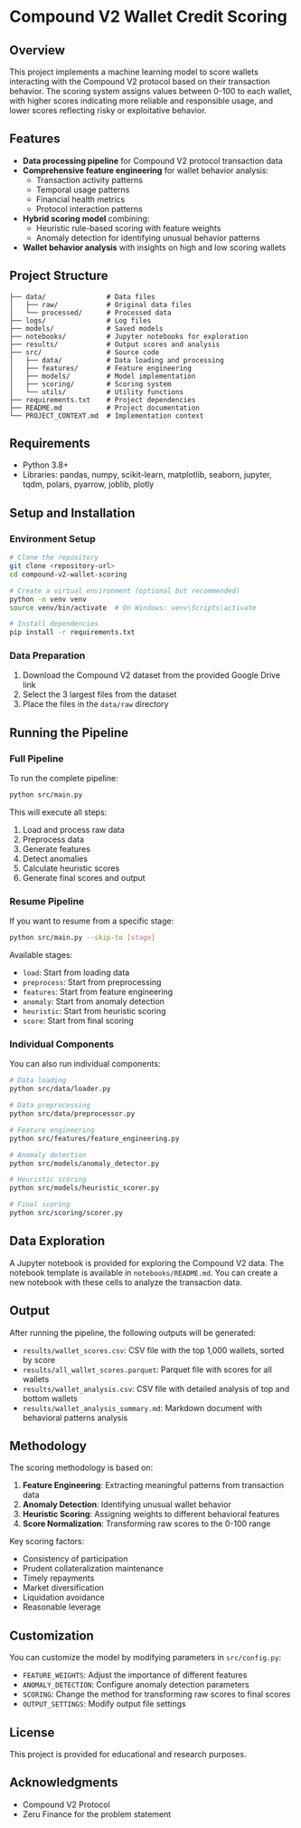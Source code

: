 # Compound V2 Wallet Credit Scoring

## Overview
This project implements a machine learning model to score wallets interacting with the Compound V2 protocol based on their transaction behavior. The scoring system assigns values between 0-100 to each wallet, with higher scores indicating more reliable and responsible usage, and lower scores reflecting risky or exploitative behavior.

## Features
- **Data processing pipeline** for Compound V2 protocol transaction data
- **Comprehensive feature engineering** for wallet behavior analysis:
  - Transaction activity patterns
  - Temporal usage patterns
  - Financial health metrics
  - Protocol interaction patterns
- **Hybrid scoring model** combining:
  - Heuristic rule-based scoring with feature weights
  - Anomaly detection for identifying unusual behavior patterns
- **Wallet behavior analysis** with insights on high and low scoring wallets

## Project Structure
```
├── data/               # Data files
│   ├── raw/            # Original data files
│   └── processed/      # Processed data
├── logs/               # Log files
├── models/             # Saved models
├── notebooks/          # Jupyter notebooks for exploration
├── results/            # Output scores and analysis
├── src/                # Source code
│   ├── data/           # Data loading and processing
│   ├── features/       # Feature engineering
│   ├── models/         # Model implementation
│   ├── scoring/        # Scoring system
│   └── utils/          # Utility functions
├── requirements.txt    # Project dependencies
├── README.md           # Project documentation
└── PROJECT_CONTEXT.md  # Implementation context
```

## Requirements
- Python 3.8+
- Libraries: pandas, numpy, scikit-learn, matplotlib, seaborn, jupyter, tqdm, polars, pyarrow, joblib, plotly

## Setup and Installation

### Environment Setup
```bash
# Clone the repository
git clone <repository-url>
cd compound-v2-wallet-scoring

# Create a virtual environment (optional but recommended)
python -m venv venv
source venv/bin/activate  # On Windows: venv\Scripts\activate

# Install dependencies
pip install -r requirements.txt
```

### Data Preparation
1. Download the Compound V2 dataset from the provided Google Drive link
2. Select the 3 largest files from the dataset
3. Place the files in the `data/raw` directory

## Running the Pipeline

### Full Pipeline
To run the complete pipeline:

```bash
python src/main.py
```

This will execute all steps:
1. Load and process raw data
2. Preprocess data
3. Generate features
4. Detect anomalies
5. Calculate heuristic scores
6. Generate final scores and output

### Resume Pipeline
If you want to resume from a specific stage:

```bash
python src/main.py --skip-to [stage]
```

Available stages:
- `load`: Start from loading data
- `preprocess`: Start from preprocessing
- `features`: Start from feature engineering
- `anomaly`: Start from anomaly detection
- `heuristic`: Start from heuristic scoring
- `score`: Start from final scoring

### Individual Components
You can also run individual components:

```bash
# Data loading
python src/data/loader.py

# Data preprocessing
python src/data/preprocessor.py

# Feature engineering
python src/features/feature_engineering.py

# Anomaly detection
python src/models/anomaly_detector.py

# Heuristic scoring
python src/models/heuristic_scorer.py

# Final scoring
python src/scoring/scorer.py
```

## Data Exploration
A Jupyter notebook is provided for exploring the Compound V2 data. The notebook template is available in `notebooks/README.md`. You can create a new notebook with these cells to analyze the transaction data.

## Output
After running the pipeline, the following outputs will be generated:

- `results/wallet_scores.csv`: CSV file with the top 1,000 wallets, sorted by score
- `results/all_wallet_scores.parquet`: Parquet file with scores for all wallets
- `results/wallet_analysis.csv`: CSV file with detailed analysis of top and bottom wallets
- `results/wallet_analysis_summary.md`: Markdown document with behavioral patterns analysis

## Methodology
The scoring methodology is based on:

1. **Feature Engineering**: Extracting meaningful patterns from transaction data
2. **Anomaly Detection**: Identifying unusual wallet behavior
3. **Heuristic Scoring**: Assigning weights to different behavioral features
4. **Score Normalization**: Transforming raw scores to the 0-100 range

Key scoring factors:
- Consistency of participation
- Prudent collateralization maintenance
- Timely repayments
- Market diversification
- Liquidation avoidance
- Reasonable leverage

## Customization
You can customize the model by modifying parameters in `src/config.py`:

- `FEATURE_WEIGHTS`: Adjust the importance of different features
- `ANOMALY_DETECTION`: Configure anomaly detection parameters
- `SCORING`: Change the method for transforming raw scores to final scores
- `OUTPUT_SETTINGS`: Modify output file settings

## License
This project is provided for educational and research purposes.

## Acknowledgments
- Compound V2 Protocol
- Zeru Finance for the problem statement

